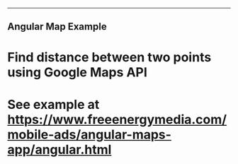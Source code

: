 ----------------------
Angular Map Example
----------------------

# Find distance between two points using Google Maps API
# See example at https://www.freeenergymedia.com/mobile-ads/angular-maps-app/angular.html
